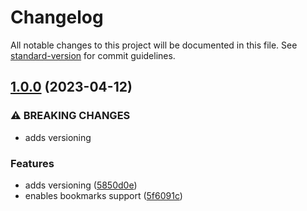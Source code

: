 # Changelog

All notable changes to this project will be documented in this file. See [standard-version](https://github.com/conventional-changelog/standard-version) for commit guidelines.

## [1.0.0](https://github.com/valentine195/obsidian-prominent-starred-files/compare/0.0.2...1.0.0) (2023-04-12)


### ⚠ BREAKING CHANGES

* adds versioning

### Features

* adds versioning ([5850d0e](https://github.com/valentine195/obsidian-prominent-starred-files/commit/5850d0e8ca56d5e8eed0d4cd23c6b67146bba58e))
* enables bookmarks support ([5f6091c](https://github.com/valentine195/obsidian-prominent-starred-files/commit/5f6091c59d51f9160351ffc3ca699a8c1fb25fb8))
